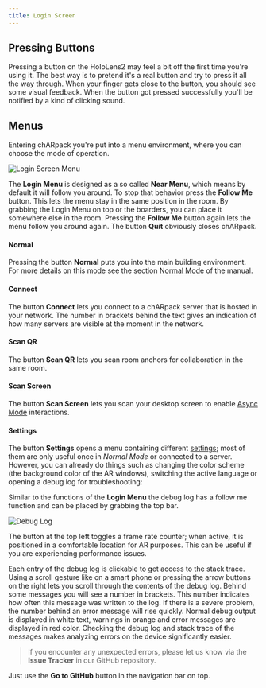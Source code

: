 ```yaml
---
title: Login Screen
---
```


## Pressing Buttons
Pressing a button on the HoloLens2 may feel a bit off the first time you're using it.
The best way is to pretend it's a real button and try to press it all the way through.
When your finger gets close to the button, you should see some visual feedback.
When the button got pressed successfully you'll be notified by a kind of clicking sound.


## Menus
Entering chARpack you're put into a menu environment, where you can choose the mode of operation.

<img src="/images/manual/login_menu.png" alt="Login Screen Menu" class="mx-auto max-w-md" />

The **Login Menu** is designed as a so called **Near Menu**, which means by default it will follow you around.
To stop that behavior press the **Follow Me** button.
This lets the menu stay in the same position in the room.
By grabbing the Login Menu on top or the boarders, you can place it somewhere else in the room.
Pressing the **Follow Me** button again lets the menu follow you around again.
The button **Quit** obviously closes chARpack.

#### Normal
Pressing the button **Normal** puts you into the main building environment.
For more details on this mode see the section [Normal Mode](/manual/02-normal_mode) of the manual.

#### Connect
The button **Connect** lets you connect to a chARpack server that is hosted in your network.
The number in brackets behind the text gives an indication of how many servers are visible at the moment in the network.

#### Scan QR
The button **Scan QR** lets you scan room anchors for collaboration in the same room.

#### Scan Screen
The button **Scan Screen** lets you scan your desktop screen to enable <a data-sveltekit-reload href="/manual/04-async_mode/00-general">Async Mode</a> interactions.

#### Settings
The button **Settings** opens a menu containing different <a data-sveltekit-reload href="/manual/02-normal_mode/02-settings">settings</a>; 
most of them are only useful once in *Normal Mode* or connected to a server.
However, you can already do things such as changing the color scheme (the background color of the AR windows), switching the active language or
opening a debug log for troubleshooting:

Similar to the functions of the **Login Menu** the debug log has a follow me function and can be placed by grabbing the top bar.

<img src="/images/manual/debug_log.png" alt="Debug Log" class="mx-auto max-w-sm" />

The button at the top left toggles a frame rate counter; when active, it is positioned in a comfortable location for AR purposes.
This can be useful if you are experiencing performance issues.

Each entry of the debug log is clickable to get access to the stack trace.
Using a scroll gesture like on a smart phone or pressing the arrow buttons on the right lets you scroll through the contents of the debug log.
Behind some messages you will see a number in brackets.
This number indicates how often this message was written to the log.
If there is a severe problem, the number behind an error message will rise quickly.
Normal debug output is displayed in white text, warnings in orange and error messages are displayed in red color.
Checking the debug log and stack trace of the messages makes analyzing errors on the device significantly easier.

> If you encounter any unexpected errors, please let us know via the **Issue Tracker** in our GitHub repository.

Just use the **Go to GitHub** button in the navigation bar on top.